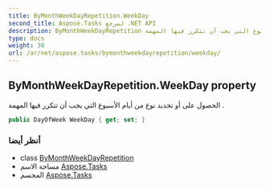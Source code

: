 ```yaml
---
title: ByMonthWeekDayRepetition.WeekDay
second_title: Aspose.Tasks لمرجع .NET API
description: ByMonthWeekDayRepetition ملكية. الحصول على أو تحديد نوع من أيام الأسبوع التي يجب أن تتكرر فيها المهمة .
type: docs
weight: 30
url: /ar/net/aspose.tasks/bymonthweekdayrepetition/weekday/
---
```

## ByMonthWeekDayRepetition.WeekDay property

الحصول على أو تحديد نوع من أيام الأسبوع التي يجب أن تتكرر فيها المهمة .

```csharp
public DayOfWeek WeekDay { get; set; }
```

### أنظر أيضا

* class [ByMonthWeekDayRepetition](../)
* مساحة الاسم [Aspose.Tasks](../../bymonthweekdayrepetition/)
* المجسم [Aspose.Tasks](../../../)


